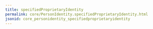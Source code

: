 ```yaml
---
title: specifiedProprietaryIdentity
permalink: core/PersonIdentity.specifiedProprietaryIdentity.html
jsonid: core_personidentity_specifiedproprietaryidentity
---
```

